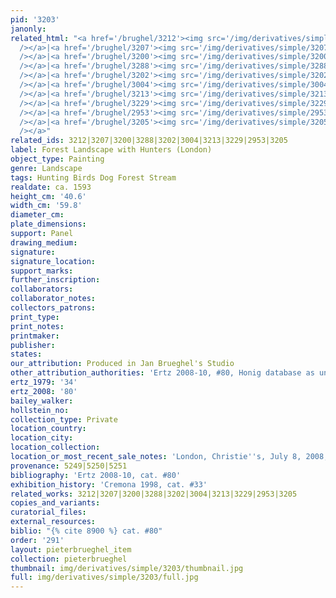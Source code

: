 ```yaml
---
pid: '3203'
janonly: 
related_html: "<a href='/brughel/3212'><img src='/img/derivatives/simple/3212/thumbnail.jpg'
  /></a>|<a href='/brughel/3207'><img src='/img/derivatives/simple/3207/thumbnail.jpg'
  /></a>|<a href='/brughel/3200'><img src='/img/derivatives/simple/3200/thumbnail.jpg'
  /></a>|<a href='/brughel/3288'><img src='/img/derivatives/simple/3288/thumbnail.jpg'
  /></a>|<a href='/brughel/3202'><img src='/img/derivatives/simple/3202/thumbnail.jpg'
  /></a>|<a href='/brughel/3004'><img src='/img/derivatives/simple/3004/thumbnail.jpg'
  /></a>|<a href='/brughel/3213'><img src='/img/derivatives/simple/3213/thumbnail.jpg'
  /></a>|<a href='/brughel/3229'><img src='/img/derivatives/simple/3229/thumbnail.jpg'
  /></a>|<a href='/brughel/2953'><img src='/img/derivatives/simple/2953/thumbnail.jpg'
  /></a>|<a href='/brughel/3205'><img src='/img/derivatives/simple/3205/thumbnail.jpg'
  /></a>"
related_ids: 3212|3207|3200|3288|3202|3004|3213|3229|2953|3205
label: Forest Landscape with Hunters (London)
object_type: Painting
genre: Landscape
tags: Hunting Birds Dog Forest Stream
realdate: ca. 1593
height_cm: '40.6'
width_cm: '59.8'
diameter_cm: 
plate_dimensions: 
support: Panel
drawing_medium: 
signature: 
signature_location: 
support_marks: 
further_inscription: 
collaborators: 
collaborator_notes: 
collectors_patrons: 
print_type: 
print_notes: 
printmaker: 
publisher: 
states: 
our_attribution: Produced in Jan Brueghel's Studio
other_attribution_authorities: 'Ertz 2008-10, #80, Honig database as uncertain'
ertz_1979: '34'
ertz_2008: '80'
bailey_walker: 
hollstein_no: 
collection_type: Private
location_country: 
location_city: 
location_collection: 
location_or_most_recent_sale_notes: 'London, Christie''s, July 8, 2008, inv. #39'
provenance: 5249|5250|5251
bibliography: 'Ertz 2008-10, cat. #80'
exhibition_history: 'Cremona 1998, cat. #33'
related_works: 3212|3207|3200|3288|3202|3004|3213|3229|2953|3205
copies_and_variants: 
curatorial_files: 
external_resources: 
biblio: "{% cite 8900 %} cat. #80"
order: '291'
layout: pieterbrueghel_item
collection: pieterbrueghel
thumbnail: img/derivatives/simple/3203/thumbnail.jpg
full: img/derivatives/simple/3203/full.jpg
---
```

